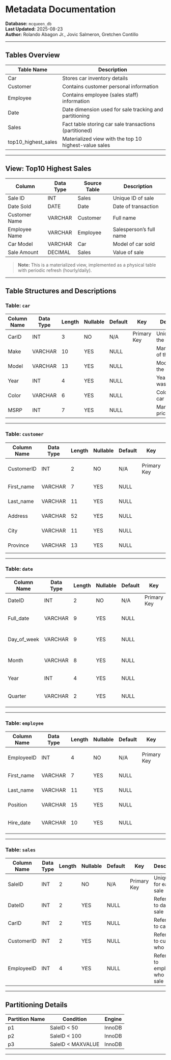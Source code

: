 # Metadata Documentation

**Database:** `mcqueen_db`  
**Last Updated:** 2025-08-23  
**Author:** Rolando Abagon Jr., Jovic Salmeron, Gretchen Contillo  

---

## Tables Overview

| Table Name           | Description                                                   |
|----------------------|---------------------------------------------------------------|
| Car                  | Stores car inventory details                                  |
| Customer             | Contains customer personal information                        |
| Employee             | Contains employee (sales staff) information                   |
| Date                 | Date dimension used for sale tracking and partitioning        |
| Sales                | Fact table storing car sale transactions (partitioned)        |
| top10_highest_sales  | Materialized view with the top 10 highest-value sales         |

---

## View: Top10 Highest Sales

| Column         | Data Type | Source Table | Description                    |
|----------------|-----------|--------------|--------------------------------|
| Sale ID        | INT       | Sales        | Unique ID of sale              |
| Date Sold      | DATE      | Date         | Date of transaction            |
| Customer Name  | VARCHAR   | Customer     | Full name                      |
| Employee Name  | VARCHAR   | Employee     | Salesperson’s full name        |
| Car Model      | VARCHAR   | Car          | Model of car sold              |
| Sale Amount    | DECIMAL   | Sales        | Value of sale                  |

> **Note:** This is a materialized view, implemented as a physical table with periodic refresh (hourly/daily).

---

## Table Structures and Descriptions

### Table: `car`

| Column Name | Data Type | Length | Nullable | Default | Key         | Description               |
|-------------|-----------|--------|----------|---------|-------------|---------------------------|
| CarID       | INT       | 3      | NO       | N/A     | Primary Key | Unique ID for the car     |
| Make        | VARCHAR   | 10     | YES      | NULL    |             | Manufacturer of the car   |
| Model       | VARCHAR   | 13     | YES      | NULL    |             | Model name of the car     |
| Year        | INT       | 4      | YES      | NULL    |             | Year the car was made     |
| Color       | VARCHAR   | 6      | YES      | NULL    |             | Color of the car          |
| MSRP        | INT       | 7      | YES      | NULL    |             | Manufacturer’s price      |

---

### Table: `customer`

| Column Name | Data Type | Length | Nullable | Default | Key         | Description               |
|-------------|-----------|--------|----------|---------|-------------|---------------------------|
| CustomerID  | INT       | 2      | NO       | N/A     | Primary Key | Unique ID for customer    |
| First_name  | VARCHAR   | 7      | YES      | NULL    |             | Customer's first name     |
| Last_name   | VARCHAR   | 11     | YES      | NULL    |             | Customer's last name      |
| Address     | VARCHAR   | 52     | YES      | NULL    |             | Street address            |
| City        | VARCHAR   | 11     | YES      | NULL    |             | City of residence         |
| Province    | VARCHAR   | 13     | YES      | NULL    |             | Province or state         |

---

### Table: `date`

| Column Name   | Data Type | Length | Nullable | Default | Key         | Description                         |
|---------------|-----------|--------|----------|---------|-------------|-------------------------------------|
| DateID        | INT       | 2      | NO       | N/A     | Primary Key | Unique ID for the date              |
| Full_date     | VARCHAR   | 9      | YES      | NULL    |             | Full date (e.g., 01-Jan-25)         |
| Day_of_week   | VARCHAR   | 9      | YES      | NULL    |             | Day of the week (e.g., Monday)      |
| Month         | VARCHAR   | 8      | YES      | NULL    |             | Month name (e.g., January)          |
| Year          | INT       | 4      | YES      | NULL    |             | Year (e.g., 2025)                   |
| Quarter       | VARCHAR   | 2      | YES      | NULL    |             | Quarter of the year (e.g., Q1)      |

---

### Table: `employee`

| Column Name  | Data Type | Length | Nullable | Default | Key         | Description               |
|--------------|-----------|--------|----------|---------|-------------|---------------------------|
| EmployeeID   | INT       | 4      | NO       | N/A     | Primary Key | Unique ID for employee    |
| First_name   | VARCHAR   | 7      | YES      | NULL    |             | Employee's first name     |
| Last_name    | VARCHAR   | 11     | YES      | NULL    |             | Employee's last name      |
| Position     | VARCHAR   | 15     | YES      | NULL    |             | Job title or role         |
| Hire_date    | VARCHAR   | 10     | YES      | NULL    |             | Date employee was hired   |

---

### Table: `sales`

| Column Name  | Data Type | Length | Nullable | Default | Key         | Description                         |
|--------------|-----------|--------|----------|---------|-------------|-------------------------------------|
| SaleID       | INT       | 2      | NO       | N/A     | Primary Key | Unique ID for each sale             |
| DateID       | INT       | 2      | YES      | NULL    |             | Reference to date of sale           |
| CarID        | INT       | 2      | YES      | NULL    |             | Reference to car sold               |
| CustomerID   | INT       | 2      | YES      | NULL    |             | Reference to customer who bought    |
| EmployeeID   | INT       | 4      | YES      | NULL    |             | Reference to employee who made sale |

---

## Partitioning Details

| Partition Name | Condition      | Engine |
|----------------|----------------|--------|
| p1             | SaleID < 50    | InnoDB |
| p2             | SaleID < 100   | InnoDB |
| p3             | SaleID < MAXVALUE | InnoDB |

---
